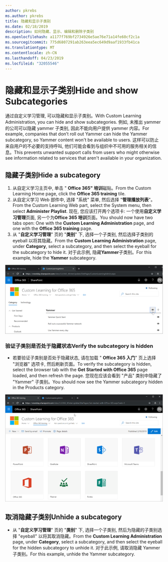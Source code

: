 ```yaml
---
author: pkrebs
ms.author: pkrebs
title: 隐藏和显示子类别
ms.date: 02/18/2019
description: 如何隐藏、显示、编辑和删除子类别
ms.openlocfilehash: a1177f769bf2734926e5ae76e71a14fe60cf2c1a
ms.sourcegitcommit: 775d6807291ab263eea5ec649d9aaf1933fb41ca
ms.translationtype: MT
ms.contentlocale: zh-CN
ms.lasthandoff: 04/23/2019
ms.locfileid: "32055546"
---
```

# <a name="hide-and-show-subcategories"></a><span data-ttu-id="29002-103">隐藏和显示子类别</span><span class="sxs-lookup"><span data-stu-id="29002-103">Hide and show Subcategories</span></span>

<span data-ttu-id="29002-104">通过自定义学习管理, 可以隐藏和显示子类别。</span><span class="sxs-lookup"><span data-stu-id="29002-104">With Custom Learning Administration, you can hide and show subcategories.</span></span> <span data-ttu-id="29002-105">例如, 未推出 yammer 的公司可以隐藏 yammer 子类别, 因此不能向用户提供 yammer 内容。</span><span class="sxs-lookup"><span data-stu-id="29002-105">For example, companies that don’t roll out Yammer can hide the Yammer subcategory, so Yammer content won't be available to users.</span></span> <span data-ttu-id="29002-106">这样可以防止来自用户的不必要的支持呼叫, 他们可能会看到与组织中不可用的服务相关的信息。</span><span class="sxs-lookup"><span data-stu-id="29002-106">This prevents unwanted support calls from users who might otherwise see information related to services that aren't available in your organization.</span></span>

## <a name="hide-a-subcategory"></a><span data-ttu-id="29002-107">隐藏子类别</span><span class="sxs-lookup"><span data-stu-id="29002-107">Hide a subcategory</span></span> 

1. <span data-ttu-id="29002-108">从自定义学习主页中, 单击 " **Office 365" 培训**磁贴。</span><span class="sxs-lookup"><span data-stu-id="29002-108">From the Custom Learning Home page, click the **Office 365 training** tile.</span></span>
2. <span data-ttu-id="29002-109">从自定义学习 Web 部件中, 选择 "系统" 菜单, 然后选择 "**管理播放列表**"。</span><span class="sxs-lookup"><span data-stu-id="29002-109">From the Custom Learning Web part, select the System menu, then select **Administer Playlist**.</span></span> <span data-ttu-id="29002-110">现在, 您应该打开两个选项卡: 一个使用**自定义学习管理**页面, 另一个为**Office 365 培训**页面。</span><span class="sxs-lookup"><span data-stu-id="29002-110">You should now have two tabs open: One with the **Custom Learning Administration** page, and one with the **Office 365 training** page.</span></span> 
3. <span data-ttu-id="29002-111">从 "**自定义学习管理**" 页的 "**类别**" 下, 选择一个子类别, 然后选择子类别的 eyeball 以将其隐藏。</span><span class="sxs-lookup"><span data-stu-id="29002-111">From the **Custom Learning Administration** page, under **Category**, select a subcategory, and then select the eyeball for the subcategory to hide it.</span></span> <span data-ttu-id="29002-112">对于此示例, 隐藏**Yammer**子类别。</span><span class="sxs-lookup"><span data-stu-id="29002-112">For this example, hide the **Yammer** subcategory.</span></span>  

![cg-hidesubcat](media/cg-hidesubcat.png)

### <a name="verify-the-subcategory-is-hidden"></a><span data-ttu-id="29002-114">验证子类别是否处于隐藏状态</span><span class="sxs-lookup"><span data-stu-id="29002-114">Verify the subcategory is hidden</span></span>
- <span data-ttu-id="29002-115">若要验证子类别是否处于隐藏状态, 请在加载 " **Office 365 入门**" 页上选择 "浏览器" 选项卡, 然后刷新页面。</span><span class="sxs-lookup"><span data-stu-id="29002-115">To verify the subcategory is hidden, select the browser tab with the **Get Started with Office 365** page loaded, and then refresh the page.</span></span> <span data-ttu-id="29002-116">您现在应该会看到 "产品" 类别中隐藏了 "Yammer" 子类别。</span><span class="sxs-lookup"><span data-stu-id="29002-116">You should now see the Yammer subcategory hidden in the Products category.</span></span> 

![cg-hidesubcatrefresh](media/cg-hidesubcatrefresh.png)

## <a name="unhide-a-subcategory"></a><span data-ttu-id="29002-118">取消隐藏子类别</span><span class="sxs-lookup"><span data-stu-id="29002-118">Unhide a subcategory</span></span> 

- <span data-ttu-id="29002-119">从 "**自定义学习管理**" 页的 "**类别**" 下, 选择一个子类别, 然后为隐藏的子类别选择 "eyeball" 以将其取消隐藏。</span><span class="sxs-lookup"><span data-stu-id="29002-119">From the **Custom Learning Administration** page, under **Category**, select a subcategory, and then select the eyeball for the hidden subcategory to unhide it.</span></span> <span data-ttu-id="29002-120">对于此示例, 请取消隐藏 Yammer 子类别。</span><span class="sxs-lookup"><span data-stu-id="29002-120">For this example, unhide the Yammer subcategory.</span></span>